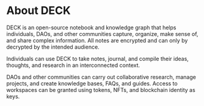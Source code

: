 # About DECK

DECK is an open-source notebook and knowledge graph that helps individuals, DAOs, and other communities capture, organize, make sense of, and share complex information. All notes are encrypted and can only by decrypted by the intended audience.

Individuals can use DECK to take notes, journal, and compile their ideas, thoughts, and research in an interconnected context.

DAOs and other communities can carry out collaborative research, manage projects, and create knowledge bases, FAQs, and guides. Access to workspaces can be granted using tokens, NFTs, and blockchain identity as keys.
